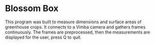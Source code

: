 # Blossom Box

This program was built to measure dimensions and surface areas of greenhouse crops. It connects to a Vimba camera and gathers frames continuously. The frames are
preprocessed, then the measurements are displayed for the user, press Q to quit.
